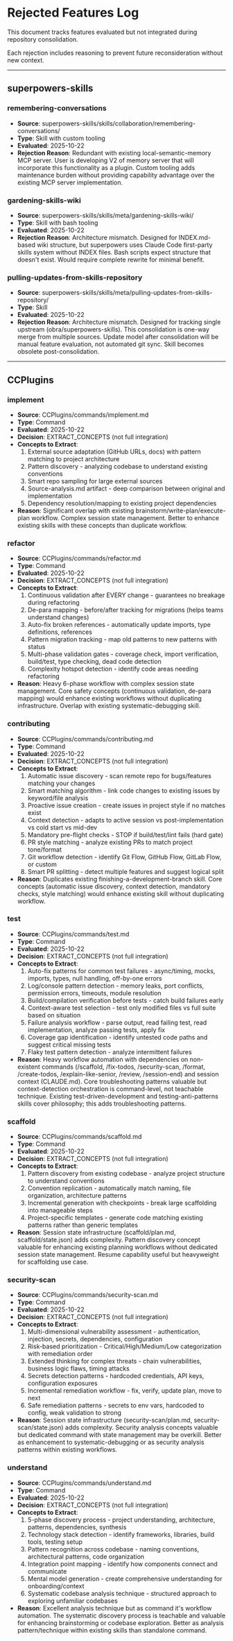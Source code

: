# Rejected Features Log

This document tracks features evaluated but not integrated during repository consolidation.

Each rejection includes reasoning to prevent future reconsideration without new context.

---

## superpowers-skills

### remembering-conversations
- **Source**: superpowers-skills/skills/collaboration/remembering-conversations/
- **Type**: Skill with custom tooling
- **Evaluated**: 2025-10-22
- **Rejection Reason**: Redundant with existing local-semantic-memory MCP server. User is developing V2 of memory server that will incorporate this functionality as a plugin. Custom tooling adds maintenance burden without providing capability advantage over the existing MCP server implementation.

### gardening-skills-wiki
- **Source**: superpowers-skills/skills/meta/gardening-skills-wiki/
- **Type**: Skill with bash tooling
- **Evaluated**: 2025-10-22
- **Rejection Reason**: Architecture mismatch. Designed for INDEX.md-based wiki structure, but superpowers uses Claude Code first-party skills system without INDEX files. Bash scripts expect structure that doesn't exist. Would require complete rewrite for minimal benefit.

### pulling-updates-from-skills-repository
- **Source**: superpowers-skills/skills/meta/pulling-updates-from-skills-repository/
- **Type**: Skill
- **Evaluated**: 2025-10-22
- **Rejection Reason**: Architecture mismatch. Designed for tracking single upstream (obra/superpowers-skills). This consolidation is one-way merge from multiple sources. Update model after consolidation will be manual feature evaluation, not automated git sync. Skill becomes obsolete post-consolidation.

---

## CCPlugins

### implement
- **Source**: CCPlugins/commands/implement.md
- **Type**: Command
- **Evaluated**: 2025-10-22
- **Decision**: EXTRACT_CONCEPTS (not full integration)
- **Concepts to Extract**:
  1. External source adaptation (GitHub URLs, docs) with pattern matching to project architecture
  2. Pattern discovery - analyzing codebase to understand existing conventions
  3. Smart repo sampling for large external sources
  4. Source-analysis.md artifact - deep comparison between original and implementation
  5. Dependency resolution/mapping to existing project dependencies
- **Reason**: Significant overlap with existing brainstorm/write-plan/execute-plan workflow. Complex session state management. Better to enhance existing skills with these concepts than duplicate workflow.

### refactor
- **Source**: CCPlugins/commands/refactor.md
- **Type**: Command
- **Evaluated**: 2025-10-22
- **Decision**: EXTRACT_CONCEPTS (not full integration)
- **Concepts to Extract**:
  1. Continuous validation after EVERY change - guarantees no breakage during refactoring
  2. De-para mapping - before/after tracking for migrations (helps teams understand changes)
  3. Auto-fix broken references - automatically update imports, type definitions, references
  4. Pattern migration tracking - map old patterns to new patterns with status
  5. Multi-phase validation gates - coverage check, import verification, build/test, type checking, dead code detection
  6. Complexity hotspot detection - identify code areas needing refactoring
- **Reason**: Heavy 6-phase workflow with complex session state management. Core safety concepts (continuous validation, de-para mapping) would enhance existing workflows without duplicating infrastructure. Overlap with existing systematic-debugging skill.

### contributing
- **Source**: CCPlugins/commands/contributing.md
- **Type**: Command
- **Evaluated**: 2025-10-22
- **Decision**: EXTRACT_CONCEPTS (not full integration)
- **Concepts to Extract**:
  1. Automatic issue discovery - scan remote repo for bugs/features matching your changes
  2. Smart matching algorithm - link code changes to existing issues by keyword/file analysis
  3. Proactive issue creation - create issues in project style if no matches exist
  4. Context detection - adapts to active session vs post-implementation vs cold start vs mid-dev
  5. Mandatory pre-flight checks - STOP if build/test/lint fails (hard gate)
  6. PR style matching - analyze existing PRs to match project tone/format
  7. Git workflow detection - identify Git Flow, GitHub Flow, GitLab Flow, or custom
  8. Smart PR splitting - detect multiple features and suggest logical split
- **Reason**: Duplicates existing finishing-a-development-branch skill. Core concepts (automatic issue discovery, context detection, mandatory checks, style matching) would enhance existing skill without duplicating workflow.

### test
- **Source**: CCPlugins/commands/test.md
- **Type**: Command
- **Evaluated**: 2025-10-22
- **Decision**: EXTRACT_CONCEPTS (not full integration)
- **Concepts to Extract**:
  1. Auto-fix patterns for common test failures - async/timing, mocks, imports, types, null handling, off-by-one errors
  2. Log/console pattern detection - memory leaks, port conflicts, permission errors, timeouts, module resolution
  3. Build/compilation verification before tests - catch build failures early
  4. Context-aware test selection - test only modified files vs full suite based on situation
  5. Failure analysis workflow - parse output, read failing test, read implementation, analyze passing tests, apply fix
  6. Coverage gap identification - identify untested code paths and suggest critical missing tests
  7. Flaky test pattern detection - analyze intermittent failures
- **Reason**: Heavy workflow automation with dependencies on non-existent commands (/scaffold, /fix-todos, /security-scan, /format, /create-todos, /explain-like-senior, /review, /session-end) and session context (CLAUDE.md). Core troubleshooting patterns valuable but context-detection orchestration is command-level, not teachable technique. Existing test-driven-development and testing-anti-patterns skills cover philosophy; this adds troubleshooting patterns.

### scaffold
- **Source**: CCPlugins/commands/scaffold.md
- **Type**: Command
- **Evaluated**: 2025-10-22
- **Decision**: EXTRACT_CONCEPTS (not full integration)
- **Concepts to Extract**:
  1. Pattern discovery from existing codebase - analyze project structure to understand conventions
  2. Convention replication - automatically match naming, file organization, architecture patterns
  3. Incremental generation with checkpoints - break large scaffolding into manageable steps
  4. Project-specific templates - generate code matching existing patterns rather than generic templates
- **Reason**: Session state infrastructure (scaffold/plan.md, scaffold/state.json) adds complexity. Pattern discovery concept valuable for enhancing existing planning workflows without dedicated session state management. Resume capability useful but heavyweight for scaffolding use case.

### security-scan
- **Source**: CCPlugins/commands/security-scan.md
- **Type**: Command
- **Evaluated**: 2025-10-22
- **Decision**: EXTRACT_CONCEPTS (not full integration)
- **Concepts to Extract**:
  1. Multi-dimensional vulnerability assessment - authentication, injection, secrets, dependencies, configuration
  2. Risk-based prioritization - Critical/High/Medium/Low categorization with remediation order
  3. Extended thinking for complex threats - chain vulnerabilities, business logic flaws, timing attacks
  4. Secrets detection patterns - hardcoded credentials, API keys, configuration exposures
  5. Incremental remediation workflow - fix, verify, update plan, move to next
  6. Safe remediation patterns - secrets to env vars, hardcoded to config, weak validation to strong
- **Reason**: Session state infrastructure (security-scan/plan.md, security-scan/state.json) adds complexity. Security analysis concepts valuable but dedicated command with state management may be overkill. Better as enhancement to systematic-debugging or as security analysis patterns within existing workflows.

### understand
- **Source**: CCPlugins/commands/understand.md
- **Type**: Command
- **Evaluated**: 2025-10-22
- **Decision**: EXTRACT_CONCEPTS (not full integration)
- **Concepts to Extract**:
  1. 5-phase discovery process - project understanding, architecture, patterns, dependencies, synthesis
  2. Technology stack detection - identify frameworks, libraries, build tools, testing setup
  3. Pattern recognition across codebase - naming conventions, architectural patterns, code organization
  4. Integration point mapping - identify how components connect and communicate
  5. Mental model generation - create comprehensive understanding for onboarding/context
  6. Systematic codebase analysis technique - structured approach to exploring unfamiliar codebases
- **Reason**: Excellent analysis technique but as command it's workflow automation. The systematic discovery process is teachable and valuable for enhancing brainstorming or codebase exploration. Better as analysis pattern/technique within existing skills than standalone command.

